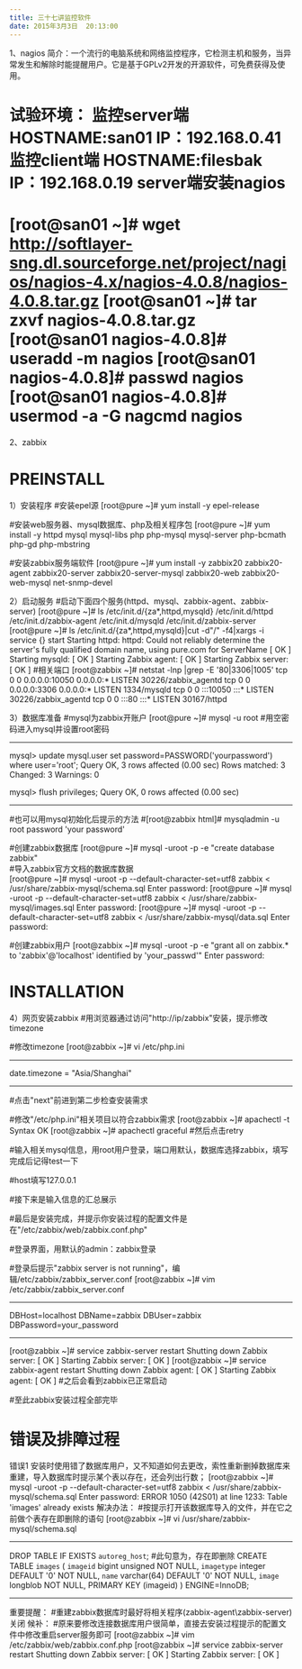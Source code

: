 ```yaml
---
title: 三十七讲监控软件
date: 2015年3月3日	 20:13:00
---
```

 
1、nagios
简介：一个流行的电脑系统和网络监控程序，它检测主机和服务，当异常发生和解除时能提醒用户。它是基于GPLv2开发的开源软件，可免费获得及使用。
 
试验环境：
监控server端HOSTNAME:san01
IP：192.168.0.41监控client端HOSTNAME:filesbak
IP：192.168.0.19 
server端安装nagios
=====================================================================
[root@san01 ~]# wget http://softlayer-sng.dl.sourceforge.net/project/nagios/nagios-4.x/nagios-4.0.8/nagios-4.0.8.tar.gz
[root@san01 ~]# tar zxvf nagios-4.0.8.tar.gz
[root@san01 nagios-4.0.8]# useradd -m nagios
[root@san01 nagios-4.0.8]# passwd nagios
[root@san01 nagios-4.0.8]# usermod -a -G nagcmd nagios
=====================================================================
 
2、zabbix
 
PREINSTALL
=====================================================================
1）安装程序
#安装epel源
[root@pure ~]# yum install -y epel-release
 
#安装web服务器、mysql数据库、php及相关程序包
[root@pure ~]# yum install -y httpd mysql mysql-libs php php-mysql mysql-server php-bcmath php-gd php-mbstring
 
#安装zabbix服务端软件
[root@pure ~]# yum install -y zabbix20 zabbix20-agent zabbix20-server  zabbix20-server-mysql zabbix20-web zabbix20-web-mysql net-snmp-devel
 
2）启动服务
#启动下面四个服务(httpd、mysql、zabbix-agent、zabbix-server)
[root@pure ~]# ls /etc/init.d/{za*,httpd,mysqld}
/etc/init.d/httpd   /etc/init.d/zabbix-agent
/etc/init.d/mysqld  /etc/init.d/zabbix-server
[root@pure ~]# ls /etc/init.d/{za*,httpd,mysqld}|cut -d"/" -f4|xargs -i service {} start
Starting httpd: httpd: Could not reliably determine the server's fully qualified domain name, using pure.com for ServerName
[  OK  ]
Starting mysqld:  [  OK  ]
Starting Zabbix agent: [  OK  ]
Starting Zabbix server: [  OK  ]
#相关端口
[root@zabbix ~]# netstat -lnp |grep -E '80|3306|1005'
tcp        0      0 0.0.0.0:10050               0.0.0.0:*                   LISTEN      30226/zabbix_agentd
tcp        0      0 0.0.0.0:3306                0.0.0.0:*                   LISTEN      1334/mysqld
tcp        0      0 :::10050                    :::*                        LISTEN      30226/zabbix_agentd
tcp        0      0 :::80                       :::*                        LISTEN      30167/httpd
 
 
3）数据库准备
#mysql为zabbix开账户
[root@pure ~]# mysql -u root                                                                    #用空密码进入mysql并设置root密码
*************************************************************************
mysql> update mysql.user set password=PASSWORD('yourpassword') where user='root';
Query OK, 3 rows affected (0.00 sec)
Rows matched: 3  Changed: 3  Warnings: 0
 
mysql> flush privileges;
Query OK, 0 rows affected (0.00 sec)
*************************************************************************
#也可以用mysql初始化后提示的方法
#[root@zabbix html]# mysqladmin -u root password 'your password'
 
#创建zabbix数据库
[root@pure ~]# mysql -uroot -p -e  "create database zabbix"      
#导入zabbix官方文档的数据库数据  
[root@pure ~]# mysql -uroot -p --default-character-set=utf8 zabbix < /usr/share/zabbix-mysql/schema.sql
Enter password:
[root@pure ~]# mysql -uroot -p --default-character-set=utf8 zabbix < /usr/share/zabbix-mysql/images.sql
Enter password:
[root@pure ~]# mysql -uroot -p --default-character-set=utf8  zabbix < /usr/share/zabbix-mysql/data.sql
Enter password:
 
#创建zabbix用户
[root@zabbix ~]# mysql -uroot -p -e "grant all on zabbix.* to 'zabbix'@'localhost' identified by 'your_passwd'"
Enter password:
 
 
INSTALLATION
==========================================================================
4）网页安装zabbix
#用浏览器通过访问"http://ip/zabbix"安装，提示修改timezone

 
#修改timezone
[root@zabbix ~]# vi /etc/php.ini
******************************************
date.timezone = "Asia/Shanghai"
******************************************
 
#点击"next"前进到第二步检查安装需求

 
#修改"/etc/php.ini"相关项目以符合zabbix需求
[root@zabbix ~]# apachectl -t
Syntax OK
[root@zabbix ~]# apachectl graceful
#然后点击retry

 
#输入相关mysql信息，用root用户登录，端口用默认，数据库选择zabbix，填写完成后记得test一下

 
#host填写127.0.0.1

 
#接下来是输入信息的汇总展示

 
#最后是安装完成，并提示你安装过程的配置文件是在"/etc/zabbix/web/zabbix.conf.php"

 
#登录界面，用默认的admin：zabbix登录

 
#登录后提示"zabbix server is not running"，编辑/etc/zabbix/zabbix_server.conf
[root@zabbix ~]# vim /etc/zabbix/zabbix_server.conf
***********************************************************
DBHost=localhost
DBName=zabbix
DBUser=zabbix
DBPassword=your_password
***********************************************************
[root@zabbix ~]# service zabbix-server restart
Shutting down Zabbix server:                               [  OK  ]
Starting Zabbix server:                                    [  OK  ]
[root@zabbix ~]# service zabbix-agent restart
Shutting down Zabbix agent:                                [  OK  ]
Starting Zabbix agent:                                     [  OK  ]
#之后会看到zabbix已正常启动

#至此zabbix安装过程全部完毕
 
 
错误及排障过程
===========================================================
错误1
安装时使用错了数据库用户，又不知道如何去更改，索性重新删掉数据库来重建，导入数据库时提示某个表以存在，还会列出行数；
[root@zabbix ~]# mysql -uroot -p --default-character-set=utf8 zabbix < /usr/share/zabbix-mysql/schema.sql
Enter password:
ERROR 1050 (42S01) at line 1233: Table 'images' already exists
解决办法：
#按提示打开该数据库导入的文件，并在它之前做个表存在即删除的语句
[root@zabbix ~]# vi /usr/share/zabbix-mysql/schema.sql
*************************************************************
DROP TABLE IF EXISTS `autoreg_host`;                           #此句意为，存在即删除
CREATE TABLE `images` (
        `imageid`                bigint unsigned                           NOT NULL,
        `imagetype`              integer         DEFAULT '0'               NOT NULL,
        `name`                   varchar(64)     DEFAULT '0'               NOT NULL,
        `image`                  longblob                                  NOT NULL,
        PRIMARY KEY (imageid)
) ENGINE=InnoDB;
*************************************************************
重要提醒：
#重建zabbix数据库时最好将相关程序(zabbix-agent\zabbix-server)关闭
候补：
#原来要修改连接数据库用户很简单，直接去安装过程提示的配置文件中修改重启server服务即可
[root@zabbix ~]# vim /etc/zabbix/web/zabbix.conf.php
[root@zabbix ~]# service zabbix-server restart
Shutting down Zabbix server:                               [  OK  ]
Starting Zabbix server:                                    [  OK  ]
 
 
